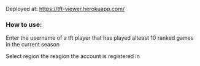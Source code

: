 Deployed at: https://tft-viewer.herokuapp.com/

### How to use:

Enter the username of a tft player that has played alteast 10 ranked games in the current season

Select region the reagion the account is registered in

